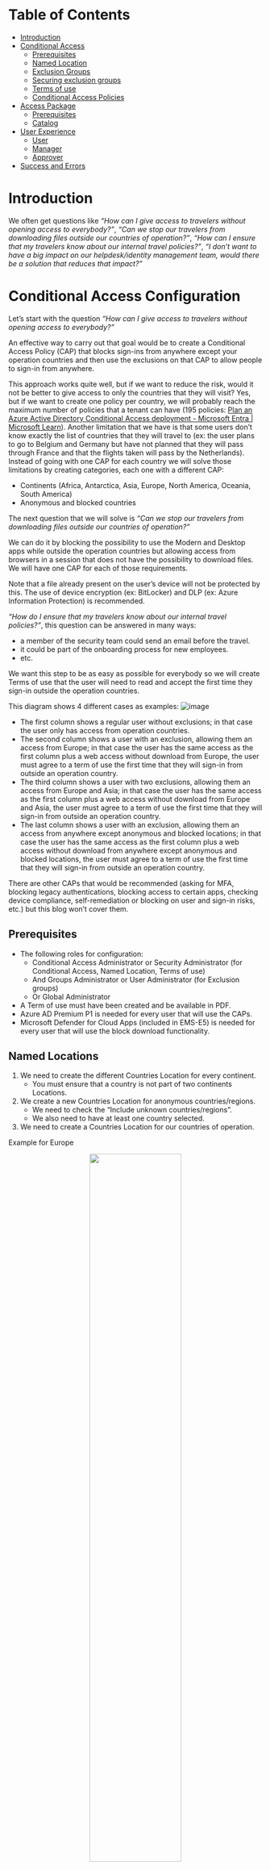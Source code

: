 # Table of Contents
- [Introduction](#introduction)
- [Conditional Access](#conditional-access-configuration)
    - [Prerequisites](#prerequisites)
    - [Named Location](#named-locations)
    - [Exclusion Groups](#exclusion-groups)
    - [Securing exclusion groups](#securing-exclusion-groups)
    - [Terms of use](#terms-of-use)
    - [Conditional Access Policies](#conditional-access-policies)
- [Access Package](#access-package-configuration)
    - [Prerequisites](#prerequisites-1)
    - [Catalog](#catalog)
- [User Experience](#user-experience)
    - [User](#user)
    - [Manager](#manager)
    - [Approver](#approver)
- [Success and Errors](#success-and-errors)


# Introduction

We often get questions like *“How can I give access to travelers without opening access to everybody?”*, *“Can we stop our travelers from downloading files outside our countries of operation?”*, *“How can I ensure that my travelers know about our internal travel policies?”*, *“I don’t want to have a big impact on our helpdesk/identity management team, would there be a solution that reduces that impact?”* 

# Conditional Access Configuration

Let’s start with the question *“How can I give access to travelers without opening access to everybody?”*

An effective way to carry out that goal would be to create a Conditional Access Policy (CAP) that blocks sign-ins from anywhere except your operation countries and then use the exclusions on that CAP to allow people to sign-in from anywhere. 

This approach works quite well, but if we want to reduce the risk, would it not be better to give access to only the countries that they will visit? Yes, but if we want to create one policy per country, we will probably reach the maximum number of policies that a tenant can have (195 policies: [Plan an Azure Active Directory Conditional Access deployment - Microsoft Entra | Microsoft Learn](https://learn.microsoft.com/en-us/azure/active-directory/conditional-access/plan-conditional-access#minimize-the-number-of-conditional-access-policies)). Another limitation that we have is that some users don’t know exactly the list of countries that they will travel to (ex: the user plans to go to Belgium and Germany but have not planned that they will pass through France and that the flights taken will pass by the Netherlands). Instead of going with one CAP for each country we will solve those limitations by creating categories, each one with a different CAP: 
- Continents (Africa, Antarctica, Asia, Europe, North America, Oceania, South America) 
- Anonymous and blocked countries 

The next question that we will solve is *“Can we stop our travelers from downloading files outside our countries of operation?”* 

We can do it by blocking the possibility to use the Modern and Desktop apps while outside the operation countries but allowing access from browsers in a session that does not have the possibility to download files. We will have one CAP for each of those requirements. 

Note that a file already present on the user’s device will not be protected by this. The use of device encryption (ex: BitLocker) and DLP (ex: Azure Information Protection) is recommended.  

*“How do I ensure that my travelers know about our internal travel policies?”*, this question can be answered in many ways: 
- a member of the security team could send an email before the travel. 
- it could be part of the onboarding process for new employees. 
- etc. 

We want this step to be as easy as possible for everybody so we will create Terms of use that the user will need to read and accept the first time they sign-in outside the operation countries. 

 
This diagram shows 4 different cases as examples: 
![image](./images/CAP-diagram.png)

- The first column shows a regular user without exclusions; in that case the user only has access from operation countries. 
- The second column shows a user with an exclusion, allowing them an access from Europe; in that case the user has the same access as the first column plus a web access without download from Europe, the user must agree to a term of use the first time that they will sign-in from outside an operation country. 
- The third column shows a user with two exclusions, allowing them an access from Europe and Asia; in that case the user has the same access as the first column plus a web access without download from Europe and Asia, the user must agree to a term of use the first time that they will sign-in from outside an operation country. 
- The last column shows a user with an exclusion, allowing them an access from anywhere except anonymous and blocked locations; in that case the user has the same access as the first column plus a web access without download from anywhere except anonymous and blocked locations, the user must agree to a term of use the first time that they will sign-in from outside an operation country. 

There are other CAPs that would be recommended (asking for MFA, blocking legacy authentications, blocking access to certain apps, checking device compliance, self-remediation or blocking on user and sign-in risks, etc.) but this blog won’t cover them. 

## Prerequisites

- The following roles for configuration: 
    - Conditional Access Administrator or Security Administrator (for Conditional Access, Named Location, Terms of use) 
    - And Groups Administrator or User Administrator (for Exclusion groups) 
    - Or Global Administrator 
- A Term of use must have been created and be available in PDF.
- Azure AD Premium P1 is needed for every user that will use the CAPs. 
- Microsoft Defender for Cloud Apps (included in EMS-E5) is needed for every user that will use the block download functionality. 

## Named Locations

1. We need to create the different Countries Location for every continent. 
    - You must ensure that a country is not part of two continents Locations. 
2. We create a new Countries Location for anonymous countries/regions. 
    - We need to check the “Include unknown countries/regions”. 
    - We also need to have at least one country selected. 
3. We need to create a Countries Location for our countries of operation. 

Example for Europe
<p align="center" width="100%">
    <img width="60%" src="./images/NamedLocation-Example-Europe.png"> 
</p>

Example of anonymous and non-allowed
<p align="center" width="100%">
    <img width="60%" src="./images/NamedLocation-Example-Anonymous.png"> 
</p>

Example of Operation countries
<p align="center" width="100%">
    <img width="60%" src="./images/NamedLocation-Example-OperationCountries.png"> 
</p>

View of all locations created
<p align="center" width="100%">
    <img width="60%" src="./images/NamedLocation-Example-AllLocations.png"> 
</p>


## Exclusion groups
1. We will then create an exclusion group for every continent and for Everywhere.
    - The groups must be security groups.
    - The groups must be Assigned.
    - The groups should have an Owner.
    - The groups should not be “Azure AD roles can be assigned to the group”.
    - A good description should be considered.
    - No members should be added to the groups.
2. We must add the Everyone group as part of all the continent groups.
3. A group for Anonymous and blocked regions/countries can be added but is not recommended since no exclusions should be allowed.

Example of exclusion group for Europe
<p align="center" width="100%">
    <img width="60%" src="./images/ExclusionGroup-Creation-Europe.png"> 
</p>

All exclusion groups
<p align="center" width="100%">
    <img width="60%" src="./images/ExclusionGroup-All.png"> 
</p>

Membership of exclusion group for Everywhere
<p align="center" width="100%">
    <img width="60%" src="./images/ExclusionGroup-Membership-Everywhere.png"> 
</p>

## Securing Exclusion groups
1. We will then create a restricted administrative unit to remove administrative access to the exclusion groups.
    - The administrative unit must set to Restricted management administrative unit.
    - The assigned roles must be empty.
    - A good name and description should be considered.
2. We must add all the exclusion groups to the restricted administrative unit.

Example of administrative unit creation
<p align="center" width="100%">
    <img width="60%" src="./images/AdministrativeUnit-1.png"> 
</p>

All exclusion groups that have been added to the restricted administrative unit
<p align="center" width="100%">
    <img width="60%" src="./images/AdministrativeUnit-Add groups2.png"> 
</p>

## Terms of use
1. Create a new Term of use.
2. Include all the languages that are needed.
3. Upload the PDF for all languages added.
4. Make sure that “Require users to expand the terms of use” is set to On.
5. Select the expiration policy settings that you want to use.
6. Select “Custom policy” since we will create the CAP later.
<p align="center" width="100%">
    <img width="60%" src="./images/TermsofUse-Creation.png"> 
</p>


## Conditional Access Policies

1.	Create a CAP to block mobile apps and desktop clients outside Operation countries.
    - Users: All users – Break glass account should be excluded.
    - Cloud apps: All cloud apps.
    - Conditions, Locations: Any locations, with exclusions for Operation countries.
    - Conditions, Client apps: Mobile apps and desktop clients.
    - Grant: Block access.
<p align="center" width="100%">
    <img width="60%" src="./images/ConditionalAccess-BlockMobile-OperationCountries.png"> 
</p>
<p align="center" width="100%">
    <img width="33%" src="./images/ConditionalAccess-BlockMobile-OperationCountries-CltApp.png"> 
</p>

2.	Create a CAP to block browser access from Anonymous and non-allowed countries/regions.
    - Users: All users – Break glass account should be excluded.
    - Cloud apps: All cloud apps.
    - OPTION 1 : Conditions, Locations: Anonymous and non-allowed countries/regions.
    - OPTION 2 : Conditions, Locations: Any locations, with exclusions for every continent and Operation countries.
    - Conditions, Client apps: Browser.
    - Grant: Block access.

Two different configurations are possible for the Locations condition of this CAP.
- OPTION 1 : Using Anonymous and non-allowed countries/regions Named Location.
    - Pro : You have a well-defined list of what you block.
    - Con : In the case of new countries/regions, it is allowed for browser access until you add it to the right Named Location.
- OPTION 2 : Using Any location except continents and operation countries.
    - Pro : In the case of new countries/regions, it is blocked until you assign it to the right Named Location.
    - Con : You must ensure that the countries you want to block are not present in any continents.

OPTION 1 :
<p align="center" width="100%">
    <img width="60%" src="./images/ConditionalAccess-BlockBrowser-Anonymous.png"> 
</p>
OPTION 2 : 
<p align="center" width="100%">
    <img width="60%" src="./images/ConditionalAccess-BlockBrowser-Anonymous-Option2.png"> 
</p>
<p align="center" width="100%">
    <img width="33%" src="./images/ConditionalAccess-BlockBrowser-Anonymous-CltApp.png"> 
</p>

3.	Create CAPs to block browser access from a continent.
    - Users: All users excluding exclusion group for the continent – Break glass account should be excluded.
    - Cloud apps: All cloud apps.
    - Conditions, Locations: continent location.
    - Conditions, Client apps: Browser.
    - Grant: Block access.
<p align="center" width="100%">
    <img width="60%" src="./images/ConditionalAccess-BlockBrowser-Continent-1.png"> 
</p>
<p align="center" width="100%">
    <img width="33%" src="./images/ConditionalAccess-BlockBrowser-Continent-2.png"> 
</p>

4.	Repeat previous step for each continent.

5.	Create a CAP to block download from browsers outside Operation countries.
    - Users: All users – Break glass account should be excluded.
    - Cloud apps: All cloud apps.
    - Conditions, Locations: Any locations, with exclusions for Operation countries.
    - Conditions, Client apps: Browser.
    - Session: User Conditional Access App Control, Block downloads (Preview).
<p align="center" width="100%">
    <img width="60%" src="./images/ConditionalAccess-BlockDownload-1.png"> 
</p>
<p align="center" width="100%">
    <img width="33%" src="./images/ConditionalAccess-BlockDownload-2.png"> 
</p>

6.	Create a CAP to ask for Terms of use outside Operation countries.
    - Users: All users – Break glass account should be excluded.
    - Cloud apps: All cloud apps.
    - Conditions, Locations: Any locations, with exclusions for Operation countries.
    - Conditions, Client apps: Browser.
    - Grant: Your terms of use for travelers.
<p align="center" width="100%">
    <img width="60%" src="./images/ConditionalAccess-Termsofuse-1.png"> 
</p>
<p align="center" width="100%">
    <img width="33%" src="./images/ConditionalAccess-Termsofuse-2.png"> 
</p>

Your Conditional Access policies should look like this:
<p align="center" width="100%">
    <img width="60%" src="./images/ConditionalAccess-All.png"> 
</p>


# Access Package Configuration

Now that we have a fully functional way to manage the travelers, let’s look at this question “I don’t want to have a big impact on our helpdesk/identity management team, would there be a solution that reduces that impact?”.
The challenges that we have are:
- We need a way for people to tell us that they will travel.
- We need an approval process.
- We have exclusion groups, but we don’t want users to stay in them after they come back.
We will solve all those points with Entitlement management by automating the process. 
- The process will be started by the user.
- The approval will be a two-step approval with the people that need to be part of the decision, the user’s manager, and the security team.
- The user will be removed automatically from the group at the end of their trip.

## Prerequisites

- One of the following roles for configuration:
    - Identity Governance Administrator
    - Global Administrator
- Azure AD Premium P2 is needed for every user that will use the Access Packages.
- Exclusion groups must have been created and assigned to the CAPs.
- Users must have a manager assigned to them, if not a failover administrator will be used.


## Catalog

1. Create a new catalog that will be used to manage all exclusion groups that we created earlier
<p align="center" width="100%">
    <img width="60%" src="./images/Catalog-Creation.png"> 
</p>

2. Open the new catalog and add all resources that will be available for this catalog.
<p align="center" width="100%">
    <img width="60%" src="./images/Catalog-Resources.png"> 
</p>

3. Add all resources (groups, applications, SharePoint sites). In our scenario, we need to add all groups we created earlier.
<p align="center" width="100%">
    <img width="60%" src="./images/Catalog-ResourcesAddition.png"> 
</p>

4. Content of your catalog
<p align="center" width="100%">
    <img width="60%" src="./images/Catalog-Resources-All.png"> 
</p>


## Access Package

### Creation
1. Create one package for each region in your catalog.
<p align="center" width="100%">
    <img width="60%" src="./images/AccessPackage.png"> 
</p>

2. Define a name and a description; your users will see this information in “my access” portal.
<p align="center" width="100%">
    <img width="60%" src="./images/AccessPackage-Europe-1.png"> 
</p>

3. Add the corresponding group from your catalog. You also need to define the role that the user will have. In this scenario we want them to have the role “Member”.
<p align="center" width="100%">
    <img width="60%" src="./images/AccessPackage-Europe-2.png"> 
</p>

4. Requests
    - Define who can ask for this package:
        - Specific users and groups: use a group that holds all your users.
        - All members (excluding guests): all identities as “member” type.
        - All users (including guests): all identities (member and guest).
    - Define approval parameters in the same page.
        - Require requestor justification: strongly recommended.
    - How many stages: 2
        - First approver
            - Use the manager of the user (this attribute on user needs to be filled).
            - As fallback, you can set the GIA team.
            - You must set the number of days allowed to make the decision.
            - Require approver justification: for tracking; this parameter should be considered.
        - Second approver
            - Use specific approvers.
            - Set the travel approvers group.
            - You must set the number of days allowed to make the decision.
            - Require approver justification: for tracking; this parameter should be considered.
    - Enable new request: set to Yes.
<p align="center" width="100%">
    <img width="60%" src="./images/AccessPackage-Europe-3.png"> 
</p>

<p align="center" width="100%">
    <img width="60%" src="./images/AccessPackage-Europe-4.png"> 
</p>

5.	You can request some information for the requestor. That information will be seen during the approval process.

<p align="center" width="100%">
    <img width="60%" src="./images/AccessPackage-Europe-5.png"> 
</p>

You can also add different languages as needed.

<p align="center" width="100%">
    <img width="60%" src="./images/AccessPackage-Europe-5.png"> 
</p>

<p align="center" width="100%">
    <img width="60%" src="./images/AccessPackage-Europe-6.png"> 
</p>

6.	Lifecycle
    - Expiration: define the number of days/hours or never.
    - Users can request a specific timeline: we recommend letting the user define their period.
    - Allow users to extend access: before the expiration, let users ask for an extension. If the user is traveling, it could be interesting to give them this opportunity.
    - Require approval to grant extension: same approval process as initial request.
    - Require access reviews: you can implement an access review but, in this case, it is not mandatory since an expiration is defined*.
    * If you don’t implement an expiration period, we strongly recommend enabling and defining an Access Review to be sure users and/or groups still need access.

<p align="center" width="100%">
    <img width="60%" src="./images/AccessPackage-Europe-7.png"> 
</p>

7.	Custom extensions
This section is not needed in this scenario but could help to automate some activities. We plan to elaborate on the possibilities offered in the future.

<p align="center" width="100%">
    <img width="60%" src="./images/AccessPackage-Europe-8.png"> 
</p>

8.	Review + create.
Review and confirm all your parameters and then create.

<p align="center" width="100%">
    <img width="60%" src="./images/AccessPackage-Europe-9.png"> 
</p>

### Customization
1. Change the name of policy
    By default, the first policy is named “Initial Policy”, but it is not helpful and understandable, so we recommend renaming it like this: Self-service travel request.

<p align="center" width="100%">
    <img width="60%" src="./images/AccessPackage-Europe-10.png"> 
</p>

<p align="center" width="100%">
    <img width="60%" src="./images/AccessPackage-Europe-11.png"> 
</p>

2. Separation of Duties
You could define incompatible access packages or groups but be careful you could block some users like VIPs or people who travel regularly. We don’t recommend using this feature in this context.

<p align="center" width="100%">
    <img width="60%" src="./images/AccessPackage-Europe-12.png"> 
</p>

3. Assignments
Assignments could be used by an administrator to assign an access package directly to a user, bypassing the approval process. In our context, since the user starts the process, it is not needed but it could still be used in certain cases.


### All packages
At the end, you should see all your packages in your catalog.

<p align="center" width="100%">
    <img width="60%" src="./images/AccessPackage-All.png"> 
</p>

### Options for people already out of the operation countries
We can manage those cases in two ways:
1. Using a manual assignment done by an administrator after validating the identity of the person and the speaking with the approvers.
2. Adding a cloud app exclusion for "Azure AD Identity Governance - Entitlement Management" for all block browser access policies except for Anonymous and non-allowed countries (CA003 to CA009); this will allow sign-ins to MyAccess.Microsoft.com, allowing people to gain access with the regular process.

# User experience

Now let’s see what the experience is for the end users, managers, and security approvers.

## User
1. A user accesses MyAccess.microsoft.com and clicks on Request next to the continent where they plan to travel.
<p align="center" width="100%">
    <img width="60%" src="./images/UserXP-AccessPackage.png"> 
</p>

2. A user enters the information on how to reach them in case of a security incident, a business justification, and a specific period (optional but recommended).
<p align="center" width="100%">
    <img width="33%" src="./images/UserXP-AccessPackage-Justification.png"> 
</p>

## Manager
1.	The manager receives an email asking for the approval of the request and clicks the link to approve or deny the request.
<p align="center" width="100%">
    <img width="60%" src="./images/ManagerXP-Request-Email.png"> 
</p>

2.	The manager’s default browser opens the MyAccess webpage where they can see all the pending approval requests.
<p align="center" width="100%">
    <img width="60%" src="./images/ManagerXP-Request-Approval.png"> 
</p>

3.	When clicking on a request, the manager will be able to see details about the request, details about the access, the approval history of the request and to approve or deny the request with a justification.
<p align="center" width="100%">
    <img width="33%" src="./images/ManagerXP-Request-Details-1.png">
    <img width="33%" src="./images/ManagerXP-Request-Details-2.png"> 
</p>
<p align="center" width="100%">
    <img width="33%" src="./images/ManagerXP-Request-Details-3.png"> 
</p>


## Approver
After the manager’s approval, the security team in charge of access approval for travelers will receive an email and will be able to approve or deny. The steps will be identical to the ones done by the manager but the result will grant or deny the access for the user.

<p align="center" width="100%">
    <img width="60%" src="./images/ManagerXP-Request-Email.png"> 
</p>

<p align="center" width="100%">
    <img width="60%" src="./images/ManagerXP-Request-Approval.png"> 
</p>

# Success and Errors
1. Example of a sign-in error if a user tries to sign-in from a non-operation country where they are not allowed.
<p align="center" width="100%">
    <img width="33%" src="./images/SuccessErrors-Sign-in.png"> 
</p>

2. Example of a Term of use prompt if a user sign-in from a non-operation country where they are allowed
<p align="center" width="100%">
    <img width="60%" src="./images/SuccessErrors-Termsofuse.png"> 
</p>

3. Example of a Block download prompt if a user tries to download a file from a non-operation country where they are allowed
<p align="center" width="100%">
    <img width="60%" src="./images/SuccessErrors-DownloadBlocked.png"> 
</p>

4. Examples of a user trying to sign-in from multiple places.
- Great Britain – User is part of the Europe exclusion: Allowed (Success at 5:17:27) with Terms of use (Interrupted at 5:15:18)
- Japan – User is not part of the exclusion: Blocked (Failure at 4:54:15)
- Canada – User is signing-in from an operation country: Allowed (Success at 4:52:32)
<p align="center" width="100%">
    <img width="75%" src="./images/SuccessErrors-Logs.png"> 
</p>

# Disclaimers

This Sample Code is provided for the purpose of illustration only and is not intended to be used in a production environment.  THIS SAMPLE CODE AND ANY RELATED INFORMATION ARE PROVIDED "AS IS" WITHOUT WARRANTY OF ANY KIND, EITHER EXPRESSED OR IMPLIED, INCLUDING BUT NOT LIMITED TO THE IMPLIED WARRANTIES OF MERCHANTABILITY AND/OR FITNESS FOR A PARTICULAR PURPOSE.  We grant You a nonexclusive, royalty-free right to use and modify the Sample Code and to reproduce and distribute the object code form of the Sample Code, provided that You agree:

(i) to not use Our name, logo, or trademarks to market Your software product in which the Sample Code is embedded;

(ii) to include a valid copyright notice on Your software product in which the Sample Code is embedded;

 and (iii) to indemnify, hold harmless, and defend Us and Our suppliers from and against any claims or lawsuits, including attorneys' fees, that arise or result from the use or distribution of the Sample code.

This posting is provided "AS IS" with no warranties, and confers no rights. Use of included script samples are subject to the terms specified at https://www.microsoft.com/info/copyright.htm.

# Credit

Mathias Dumont

Paul Morin



